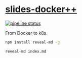 # [slides-docker++](https://le-garff-yoann.gitlab.io/slides-dockerplusplus)

[![pipeline status](https://gitlab.com/le-garff-yoann/slides-dockerplusplus/badges/master/pipeline.svg)](https://gitlab.com/le-garff-yoann/slides-dockerplusplus/pipelines)

From Docker to k8s.

```bash
npm install reveal-md -g

reveal-md index.md
```
